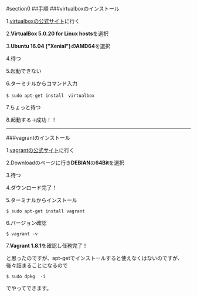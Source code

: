 #section0
##手順
###virtualboxのインストール

1.[virtualboxの公式サイト](https://www.virtualbox.org/wiki/Downloads)に行く　　

2.**VirtualBox 5.0.20 for Linux hosts**を選択　　

3.**Ubuntu 16.04 ("Xenial")*の*AMD64**を選択　　

4.待つ

5.起動できない

6.ターミナルからコマンド入力

    $ sudo apt-get install　virtualbox

7.ちょっと待つ

8.起動する→成功！！

-----------------------------------------------------------------------------






###vagrantのインストール

1.[vagrantの公式サイト](https://www.vagrantup.com/404.html)に行く

2.Downloadのページに行き**DEBIAN**の**64Bit**を選択

3.待つ

4.ダウンロード完了！

5.ターミナルからインストール

    $ sudo apt-get install vagrant

6.バージョン確認

    $ vagrant -v

7.**Vagrant 1.8.1**を確認し任務完了！

と思ったのですが、apt-getでインストールすると使えなくはないのですが、後々詰まることになるので

    $ sudo dpkg  -i 

でやってできます。